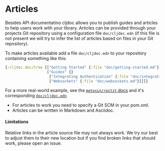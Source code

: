 # Articles

Besides API documentatino cljdoc allows you to publish guides and
articles to help users work with your library. Articles can be
provided through your projects Git repository using a configuration
file `doc/cljdoc.edn` (if this file is not present we will try to
infer the list of articles based on files in your Git repository).

To make articles available add a file `doc/cljdoc.edn` to your
repository containing something like this:

```clojure
{:cljdoc.doc/tree [["Getting Started" {:file "doc/getting-started.md"}]
                   ["Guides" {}
                    ["Integrating Authentication" {:file "doc/integrating-auth.md"}]
                    ["Websockets" {:file "doc/websockets.md"}]]]}
```

For a more real-world example, see the [`metosin/reitit`
docs](https://cljdoc.xyz/d/metosin/reitit/0.1.0/doc/introduction/) and
it's corresponding
[`doc/cljdoc.edn`](https://github.com/metosin/reitit/blob/master/doc/cljdoc.edn)

- For articles to work you need to specify a Git SCM in your pom.xml.
- Articles can be written in Markdown and Asciidoc.

#### Limitations

Relative links in the article source file may not always work.
We try our best to adjust them to their new location but if you find
broken links that should work, please open an issue.

